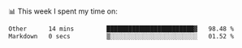 📊 This week I spent my time on:
<!--START_SECTION:waka-->

```txt
Other      14 mins         ████████████████████████▓   98.48 %
Markdown   0 secs          ▒░░░░░░░░░░░░░░░░░░░░░░░░   01.52 %
```

<!--END_SECTION:waka-->

